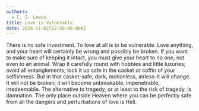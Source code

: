 ```yaml
---
authors:
  - C. S. Lewis
title: Love is Vulnerable
date: 2024-11-02T12:59:00.000Z
---
```

There is no safe investment. To love at all is to be vulnerable. Love anything, and your heart will certainly be wrung and possibly be broken. If you want to make sure of keeping it intact, you must give your heart to no one, not even to an animal. Wrap it carefully round with hobbies and little luxuries; avoid all entanglements; lock it up safe in the casket or coffin of your selfishness. But in that casket-safe, dark, motionless, airless-it will change. It will not be broken; it will become unbreakable, impenetrable, irredeemable. The alternative to tragedy, or at least to the risk of tragedy, is damnation. The only place outside Heaven where you can be perfectly safe from all the dangers and perturbations of love is Hell.
